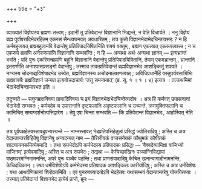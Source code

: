 +++
title = "+३"

+++

व्याख्यातं विज्ञेयस्य ब्रह्मणः तत्त्वम् ; इदानीं तु प्रतिवेदान्तं विज्ञानानि भिद्यन्ते, न वेति विचार्यते । ननु विज्ञेयं ब्रह्म पूर्वापरादिभेदरहितम् एकरसं सैन्धवघनवत् अवधारितम् ; तत्र कुतो विज्ञानभेदाभेदचिन्तावसरः ? न हि कर्मबहुत्ववत् ब्रह्मबहुत्वमपि वेदान्तेषु प्रतिपिपादयिषितमिति शक्यं वक्तुम् , ब्रह्मण एकत्वात् एकरूपत्वाच्च ; न च एकरूपे ब्रह्मणि अनेकरूपाणि विज्ञानानि सम्भवन्ति ; न हि — अन्यथा अर्थः अन्यथा ज्ञानम् — इत्यभ्रान्तं भवति ; यदि पुनः एकस्मिन्ब्रह्मणि बहूनि विज्ञानानि वेदान्तेषु प्रतिपिपादयिषितानि, तेषाम् एकमभ्रान्तम् , भ्रान्तानि इतराणीति अनाश्वासप्रसङ्गो वेदान्तेषु ; तस्मान्न तावत्प्रतिवेदान्तं ब्रह्मविज्ञानभेद आशङ्कितुं शक्यते । नाप्यस्य चोदनाद्यविशेषादभेद उच्येत, ब्रह्मविज्ञानस्य अचोदनालक्षणत्वात् ; अविधिप्रधानैर्हि वस्तुपर्यवसायिभिः ब्रह्मवाक्यैः ब्रह्मविज्ञानं जन्यत इत्यवोचदाचार्यः ‘तत्तु समन्वयात्’ (ब्र. सू. १ । १ । ४) इत्यत्र । तत्कथमिमां भेदाभेदचिन्तामारभत इति ॥

तदुच्यते — सगुणब्रह्मविषया प्राणादिविषया च इयं विज्ञानभेदाभेदचिन्तेत्यदोषः । अत्र हि कर्मवत् उपासनानां भेदाभेदौ सम्भवतः ; कर्मवदेव च उपासनानि दृष्टफलानि अदृष्टफलानि च उच्यन्ते, क्रममुक्तिफलानि च कानिचित् सम्यग्दर्शनोत्पत्तिद्वारेण । तेषु एषा चिन्ता सम्भवति — किं प्रतिवेदान्तं विज्ञानभेदः, आहोस्वित् नेति ॥

तत्र पूर्वपक्षहेतवस्तावदुपन्यस्यन्ते — नाम्नस्तावत् भेदप्रतिपत्तिहेतुत्वं प्रसिद्धं ज्योतिरादिषु ; अस्ति च अत्र वेदान्तान्तरविहितेषु विज्ञानेषु अन्यदन्यत् नाम — तैत्तिरीयकं वाजसनेयकं कौथुमकं कौषीतकं शाट्यायनकमित्येवमादि । तथा रूपभेदोऽपि कर्मभेदस्य प्रतिपादकः प्रसिद्धः — ‘वैश्वदेव्यामिक्षा वाजिभ्यो वाजिनम्’ इत्येवमादिषु ; अस्ति च अत्र रूपभेदः ; तद्यथा — केचिच्छाखिनः पञ्चाग्निविद्यायां षष्ठमपरमग्निमामनन्ति, अपरे पुनः पञ्चैव पठन्ति ; तथा प्राणसंवादादिषु केचित् ऊनान्वागादीनामनन्ति, केचिदधिकान् । तथा धर्मविशेषोऽपि कर्मभेदस्य प्रतिपादक आशङ्कितः कारीर्यादिषु ; अस्ति च अत्र धर्मविशेषः ; यथा आथर्वणिकानां शिरोव्रतमिति । एवं पुनरुक्त्यादयोऽपि भेदहेतवः यथासम्भवं वेदान्तान्तरेषु योजयितव्याः । तस्मात् प्रतिवेदान्तं विज्ञानभेद इत्येवं प्राप्ते, ब्रूमः —
